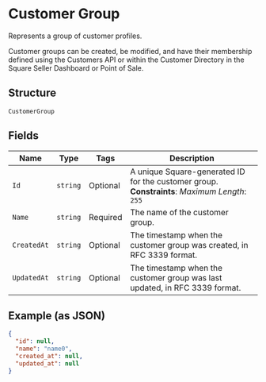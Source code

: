 
# Customer Group

Represents a group of customer profiles.

Customer groups can be created, be modified, and have their membership defined using
the Customers API or within the Customer Directory in the Square Seller Dashboard or Point of Sale.

## Structure

`CustomerGroup`

## Fields

| Name | Type | Tags | Description |
|  --- | --- | --- | --- |
| `Id` | `string` | Optional | A unique Square-generated ID for the customer group.<br>**Constraints**: *Maximum Length*: `255` |
| `Name` | `string` | Required | The name of the customer group. |
| `CreatedAt` | `string` | Optional | The timestamp when the customer group was created, in RFC 3339 format. |
| `UpdatedAt` | `string` | Optional | The timestamp when the customer group was last updated, in RFC 3339 format. |

## Example (as JSON)

```json
{
  "id": null,
  "name": "name0",
  "created_at": null,
  "updated_at": null
}
```

